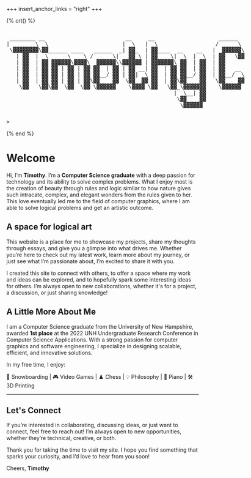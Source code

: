 +++
insert_anchor_links = "right"
+++

{% crt() %}
<div class="container" style="text-align: center">
<pre class="asciiart" style="display: inline-block; text-align: left">
 ________ __                         __     __                    ______
|        \  \                       |  \   |  \                  /      \
 \▓▓▓▓▓▓▓▓\▓▓______ ____   ______  _| ▓▓_  | ▓▓____  __    __   |  ▓▓▓▓▓▓\
   | ▓▓  |  \      \    \ /      \|   ▓▓ \ | ▓▓    \|  \  |  \  | ▓▓   \▓▓
   | ▓▓  | ▓▓ ▓▓▓▓▓▓\▓▓▓▓\  ▓▓▓▓▓▓\\▓▓▓▓▓▓ | ▓▓▓▓▓▓▓\ ▓▓  | ▓▓  | ▓▓
   | ▓▓  | ▓▓ ▓▓ | ▓▓ | ▓▓ ▓▓  | ▓▓ | ▓▓ __| ▓▓  | ▓▓ ▓▓  | ▓▓  | ▓▓   __
   | ▓▓  | ▓▓ ▓▓ | ▓▓ | ▓▓ ▓▓__/ ▓▓ | ▓▓|  \ ▓▓  | ▓▓ ▓▓__/ ▓▓  | ▓▓__/  \
   | ▓▓  | ▓▓ ▓▓ | ▓▓ | ▓▓\▓▓    ▓▓  \▓▓  ▓▓ ▓▓  | ▓▓\▓▓    ▓▓   \▓▓    ▓▓
    \▓▓   \▓▓\▓▓  \▓▓  \▓▓ \▓▓▓▓▓▓    \▓▓▓▓ \▓▓   \▓▓_\▓▓▓▓▓▓▓    \▓▓▓▓▓▓
                                                    |  \__| ▓▓
                                                     \▓▓    ▓▓
                                                      \▓▓▓▓▓▓
</pre>
</div>
<pre>
> <span class="cursor">_</span>
</pre>
{% end %}

# Welcome

Hi, I’m **Timothy**. I’m a **Computer Science graduate** with a deep passion for technology and its ability to solve complex problems. What I enjoy most is the creation of beauty through rules and logic similar to how nature gives such intracate, complex, and elegant wonders from the rules given to her. This love eventually led me to the field of computer graphics, where I am able to solve logical problems and get an artistic outcome.

## A space for logical art

This website is a place for me to showcase my projects, share my thoughts through essays, and give you a glimpse into what drives me. Whether you’re here to check out my latest work, learn more about my journey, or just see what I’m passionate about, I’m excited to share it with you.

I created this site to connect with others, to offer a space where my work and ideas can be explored, and to hopefully spark some interesting ideas for others. I’m always open to new collaborations, whether it's for a project, a discussion, or just sharing knowledge!

## A Little More About Me

I am a Computer Science graduate from the University of New Hampshire, awarded **1st place** at the 2022 UNH Undergraduate Research Conference in Computer Science Applications. With a strong passion for computer graphics and software engineering, I specialize in designing scalable, efficient, and innovative solutions.

In my free time, I enjoy:

🎿 Snowboarding | 🎮 Video Games | ♟️ Chess | 💡 Philosophy | 🎹 Piano | 🛠️ 3D Printing

---

## Let's Connect

If you’re interested in collaborating, discussing ideas, or just want to connect, feel free to reach out! I’m always open to new opportunities, whether they’re technical, creative, or both.

Thank you for taking the time to visit my site. I hope you find something that sparks your curiosity, and I’d love to hear from you soon!

Cheers,
**Timothy**
